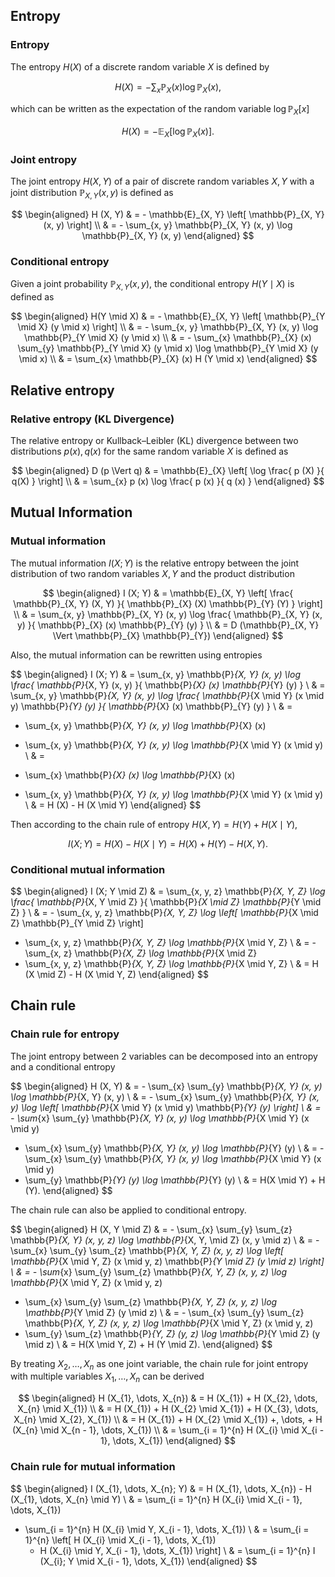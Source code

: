 ## Entropy

### Entropy

The entropy $H(X)$ of a discrete random variable $X$ is defined by

$$
H (X) = - \sum_{x} \mathbb{P}_{X} (x) \log \mathbb{P}_{X} (x),
$$

which can be written as the expectation of the random variable $\log \mathbb{P}_{X} [x]$

$$
H (X) = - \mathbb{E}_{X} \left[
    \log \mathbb{P}_{X} (x)
\right].
$$

### Joint entropy

The joint entropy $H(X, Y)$ of a pair of discrete random variables $X, Y$ with a joint distribution $\mathbb{P}_{X, Y} (x, y)$ is defined as

$$
\begin{aligned}
H (X, Y)
& = - \mathbb{E}_{X, Y} \left[
    \mathbb{P}_{X, Y} (x, y)
\right]
\\
& = - \sum_{x, y} \mathbb{P}_{X, Y} (x, y) \log \mathbb{P}_{X, Y} (x, y)
\end{aligned}
$$

### Conditional entropy

Given a joint probability $\mathbb{P}_{X, Y} (x, y)$, 
the conditional entropy $H (Y \mid X)$ is defined as 

$$
\begin{aligned}
H(Y \mid X) 
& = - \mathbb{E}_{X, Y} \left[
    \mathbb{P}_{Y \mid X} (y \mid x)
\right]
\\
& = - \sum_{x, y} \mathbb{P}_{X, Y} (x, y) \log \mathbb{P}_{Y \mid X} (y \mid x)
\\
& = - \sum_{x} \mathbb{P}_{X} (x) \sum_{y} \mathbb{P}_{Y \mid X} (y \mid x) \log \mathbb{P}_{Y \mid X} (y \mid x)
\\
& = \sum_{x} \mathbb{P}_{X} (x) H (Y \mid x)
\end{aligned}
$$

## Relative entropy

### Relative entropy (KL Divergence)

The relative entropy or Kullback–Leibler (KL) divergence between two distributions $p (x), q (x)$ for the same random variable $X$ is defined as 

$$
\begin{aligned}
D (p \Vert q) 
& = \mathbb{E}_{X} \left[
    \log \frac{ p (X) }{ q(X) }
\right]
\\
& = \sum_{x} p (x) \log \frac{ p (x) }{ q (x) }
\end{aligned}
$$

## Mutual Information

### Mutual information

The mutual information $I (X; Y)$ is the relative entropy between the joint distribution of two random variables $X, Y$ and the product distribution

$$
\begin{aligned}
I (X; Y) 
& = \mathbb{E}_{X, Y} \left[
    \frac{ 
        \mathbb{P}_{X, Y} (X, Y) 
    }{ 
        \mathbb{P}_{X} (X) \mathbb{P}_{Y} (Y) 
    }
\right]
\\
& = \sum_{x, y} \mathbb{P}_{X, Y} (x, y) \log \frac{ 
    \mathbb{P}_{X, Y} (x, y) 
}{ 
    \mathbb{P}_{X} (x) \mathbb{P}_{Y} (y) 
}
\\
& = D (\mathbb{P}_{X, Y} \Vert \mathbb{P}_{X} \mathbb{P}_{Y})
\end{aligned}
$$

Also, the mutual information can be rewritten using entropies 

$$
\begin{aligned}
I (X; Y)
& = \sum_{x, y} \mathbb{P}_{X, Y} (x, y) \log \frac{ 
    \mathbb{P}_{X, Y} (x, y) 
}{ 
    \mathbb{P}_{X} (x) \mathbb{P}_{Y} (y) 
}
\\
& = \sum_{x, y} \mathbb{P}_{X, Y} (x, y) \log \frac{ 
    \mathbb{P}_{X \mid Y} (x \mid y) \mathbb{P}_{Y} (y)
}{ 
    \mathbb{P}_{X} (x) \mathbb{P}_{Y} (y) 
}
\\
& = 
- \sum_{x, y} \mathbb{P}_{X, Y} (x, y) \log \mathbb{P}_{X} (x) 
+ \sum_{x, y} \mathbb{P}_{X, Y} (x, y) \log \mathbb{P}_{X \mid Y} (x \mid y) 
\\
& = 
- \sum_{x} \mathbb{P}_{X} (x) \log \mathbb{P}_{X} (x) 
+ \sum_{x, y} \mathbb{P}_{X, Y} (x, y) \log \mathbb{P}_{X \mid Y} (x \mid y) 
\\
& = 
H (X) - H (X \mid Y)
\end{aligned}
$$

Then according to the chain rule of entropy $H (X, Y) = H (Y) + H (X \mid Y)$,

$$
I (X; Y) = H (X) - H (X \mid Y) = H (X) + H (Y) - H (X, Y).
$$

### Conditional mutual information

$$
\begin{aligned}
I (X; Y \mid Z) 
& = \sum_{x, y, z} \mathbb{P}_{X, Y, Z} \log \frac{
    \mathbb{P}_{X, Y \mid Z}
}{
    \mathbb{P}_{X \mid Z} \mathbb{P}_{Y \mid Z}
}
\\
& = - \sum_{x, y, z} \mathbb{P}_{X, Y, Z} \log \left[
    \mathbb{P}_{X \mid Z} \mathbb{P}_{Y \mid Z}
\right]
+ \sum_{x, y, z} \mathbb{P}_{X, Y, Z} \log \mathbb{P}_{X \mid Y, Z}
\\
& = - \sum_{x, z} \mathbb{P}_{X, Z} \log \mathbb{P}_{X \mid Z} 
+ \sum_{x, y, z} \mathbb{P}_{X, Y, Z} \log \mathbb{P}_{X \mid Y, Z}
\\
& = H (X \mid Z) - H (X \mid Y, Z)
\end{aligned}
$$

## Chain rule 

### Chain rule for entropy

The joint entropy between 2 variables can be decomposed into an entropy and a conditional entropy 

$$
\begin{aligned}
H (X, Y) 
& = - \sum_{x} \sum_{y} \mathbb{P}_{X, Y} (x, y) \log \mathbb{P}_{X, Y} (x, y)
\\
& = - \sum_{x} \sum_{y} \mathbb{P}_{X, Y} (x, y) \log \left[
    \mathbb{P}_{X \mid Y} (x \mid y) \mathbb{P}_{Y} (y)
\right]
\\
& = - \sum_{x} \sum_{y} \mathbb{P}_{X, Y} (x, y) \log \mathbb{P}_{X \mid Y} (x \mid y)
- \sum_{x} \sum_{y} \mathbb{P}_{X, Y} (x, y) \log \mathbb{P}_{Y} (y)
\\
& = - \sum_{x} \sum_{y} \mathbb{P}_{X, Y} (x, y) \log \mathbb{P}_{X \mid Y} (x \mid y)
- \sum_{y} \mathbb{P}_{Y} (y) \log \mathbb{P}_{Y} (y)
\\
& = H(X \mid Y) + H (Y).
\end{aligned}
$$

The chain rule can also be applied to conditional entropy.

$$
\begin{aligned}
H (X, Y \mid Z) 
& = - \sum_{x} \sum_{y} \sum_{z} \mathbb{P}_{X, Y} (x, y, z) \log \mathbb{P}_{X, Y, \mid Z} (x, y \mid z)
\\
& = - \sum_{x} \sum_{y} \sum_{z} \mathbb{P}_{X, Y, Z} (x, y, z) \log \left[
    \mathbb{P}_{X \mid Y, Z} (x \mid y, z) \mathbb{P}_{Y \mid Z} (y \mid z) 
\right]
\\
& = - \sum_{x} \sum_{y} \sum_{z} \mathbb{P}_{X, Y, Z} (x, y, z) \log \mathbb{P}_{X \mid Y, Z} (x \mid y, z)
- \sum_{x} \sum_{y} \sum_{z} \mathbb{P}_{X, Y, Z} (x, y, z) \log \mathbb{P}_{Y \mid Z} (y \mid z)
\\
& = - \sum_{x} \sum_{y} \sum_{z} \mathbb{P}_{X, Y, Z} (x, y, z) \log \mathbb{P}_{X \mid Y, Z} (x \mid y, z)
- \sum_{y} \sum_{z} \mathbb{P}_{Y, Z} (y, z) \log \mathbb{P}_{Y \mid Z} (y \mid z)
\\
& = H(X \mid Y, Z) + H (Y \mid Z).
\end{aligned}
$$

By treating $X_{2}, \dots, X_{n}$ as one joint variable, the chain rule for joint entropy with multiple variables $X_{1}, \dots, X_{n}$ can be derived

$$
\begin{aligned}
H (X_{1}, \dots, X_{n}) 
& = H (X_{1}) + H (X_{2}, \dots, X_{n} \mid X_{1})
\\
& = H (X_{1}) + H (X_{2} \mid X_{1}) + H (X_{3}, \dots, X_{n} \mid X_{2}, X_{1})
\\
& = H (X_{1}) + H (X_{2} \mid X_{1}) +, \dots, + H (X_{n} \mid X_{n - 1}, \dots, X_{1})
\\
& = \sum_{i = 1}^{n} H (X_{i} \mid X_{i - 1}, \dots, X_{1})
\end{aligned}
$$

### Chain rule for mutual information

$$
\begin{aligned}
I (X_{1}, \dots, X_{n}; Y) 
& = H (X_{1}, \dots, X_{n}) - H (X_{1}, \dots, X_{n} \mid Y)
\\
& = \sum_{i = 1}^{n} H (X_{i} \mid X_{i - 1}, \dots, X_{1})
- \sum_{i = 1}^{n} H (X_{i} \mid Y, X_{i - 1}, \dots, X_{1})
\\
& = \sum_{i = 1}^{n} \left[
    H (X_{i} \mid X_{i - 1}, \dots, X_{1}) 
    - H (X_{i} \mid Y, X_{i - 1}, \dots, X_{1}) 
\right]
\\
& = \sum_{i = 1}^{n} I (X_{i}; Y \mid X_{i - 1}, \dots, X_{1})
\end{aligned}
$$